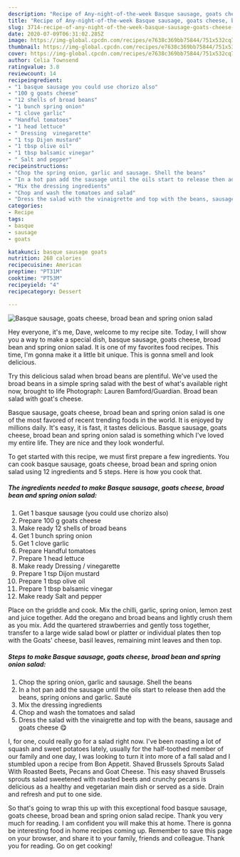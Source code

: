 ```yaml
---
description: "Recipe of Any-night-of-the-week Basque sausage, goats cheese, broad bean and spring onion salad"
title: "Recipe of Any-night-of-the-week Basque sausage, goats cheese, broad bean and spring onion salad"
slug: 3714-recipe-of-any-night-of-the-week-basque-sausage-goats-cheese-broad-bean-and-spring-onion-salad
date: 2020-07-09T06:31:02.285Z
image: https://img-global.cpcdn.com/recipes/e7638c369bb75844/751x532cq70/basque-sausage-goats-cheese-broad-bean-and-spring-onion-salad-recipe-main-photo.jpg
thumbnail: https://img-global.cpcdn.com/recipes/e7638c369bb75844/751x532cq70/basque-sausage-goats-cheese-broad-bean-and-spring-onion-salad-recipe-main-photo.jpg
cover: https://img-global.cpcdn.com/recipes/e7638c369bb75844/751x532cq70/basque-sausage-goats-cheese-broad-bean-and-spring-onion-salad-recipe-main-photo.jpg
author: Celia Townsend
ratingvalue: 3.8
reviewcount: 14
recipeingredient:
- "1 basque sausage you could use chorizo also"
- "100 g goats cheese"
- "12 shells of broad beans"
- "1 bunch spring onion"
- "1 clove garlic"
- "Handful tomatoes"
- "1 head lettuce"
- " Dressing  vinegarette"
- "1 tsp Dijon mustard"
- "1 tbsp olive oil"
- "1 tbsp balsamic vinegar"
- " Salt and pepper"
recipeinstructions:
- "Chop the spring onion, garlic and sausage. Shell the beans"
- "In a hot pan add the sausage until the oils start to release then add the beans, spring onions and garlic. Sauté"
- "Mix the dressing ingredients"
- "Chop and wash the tomatoes and salad"
- "Dress the salad with the vinaigrette and top with the beans, sausage and goats cheese 😋"
categories:
- Recipe
tags:
- basque
- sausage
- goats

katakunci: basque sausage goats 
nutrition: 268 calories
recipecuisine: American
preptime: "PT31M"
cooktime: "PT53M"
recipeyield: "4"
recipecategory: Dessert

---
```



![Basque sausage, goats cheese, broad bean and spring onion salad](https://img-global.cpcdn.com/recipes/e7638c369bb75844/751x532cq70/basque-sausage-goats-cheese-broad-bean-and-spring-onion-salad-recipe-main-photo.jpg)

Hey everyone, it's me, Dave, welcome to my recipe site. Today, I will show you a way to make a special dish, basque sausage, goats cheese, broad bean and spring onion salad. It is one of my favorites food recipes. This time, I'm gonna make it a little bit unique. This is gonna smell and look delicious.

Try this delicious salad when broad beans are plentiful. We&#39;ve used the broad beans in a simple spring salad with the best of what&#39;s available right now, brought to life Photograph: Lauren Bamford/Guardian. Broad bean salad with goat&#39;s cheese.

Basque sausage, goats cheese, broad bean and spring onion salad is one of the most favored of recent trending foods in the world. It is enjoyed by millions daily. It's easy, it is fast, it tastes delicious. Basque sausage, goats cheese, broad bean and spring onion salad is something which I've loved my entire life. They are nice and they look wonderful.


To get started with this recipe, we must first prepare a few ingredients. You can cook basque sausage, goats cheese, broad bean and spring onion salad using 12 ingredients and 5 steps. Here is how you cook that.

<!--inarticleads1-->

##### The ingredients needed to make Basque sausage, goats cheese, broad bean and spring onion salad:

1. Get 1 basque sausage (you could use chorizo also)
1. Prepare 100 g goats cheese
1. Make ready 12 shells of broad beans
1. Get 1 bunch spring onion
1. Get 1 clove garlic
1. Prepare Handful tomatoes
1. Prepare 1 head lettuce
1. Make ready  Dressing / vinegarette
1. Prepare 1 tsp Dijon mustard
1. Prepare 1 tbsp olive oil
1. Prepare 1 tbsp balsamic vinegar
1. Make ready  Salt and pepper


Place on the griddle and cook. Mix the chilli, garlic, spring onion, lemon zest and juice together. Add the oregano and broad beans and lightly crush them as you mix. Add the quartered strawberries and gently toss together, transfer to a large wide salad bowl or platter or individual plates then top with the Goats&#39; cheese, basil leaves, remaining mint leaves and then top. 

<!--inarticleads2-->

##### Steps to make Basque sausage, goats cheese, broad bean and spring onion salad:

1. Chop the spring onion, garlic and sausage. Shell the beans
1. In a hot pan add the sausage until the oils start to release then add the beans, spring onions and garlic. Sauté
1. Mix the dressing ingredients
1. Chop and wash the tomatoes and salad
1. Dress the salad with the vinaigrette and top with the beans, sausage and goats cheese 😋


I, for one, could really go for a salad right now. I&#39;ve been roasting a lot of squash and sweet potatoes lately, usually for the half-toothed member of our family and one day, I was looking to turn it into more of a fall salad and I stumbled upon a recipe from Bon Appetit. Shaved Brussels Sprouts Salad With Roasted Beets, Pecans and Goat Cheese. This easy shaved Brussels sprouts salad sweetened with roasted beets and crunchy pecans is delicious as a healthy and vegetarian main dish or served as a side. Drain and refresh and put to one side. 

So that's going to wrap this up with this exceptional food basque sausage, goats cheese, broad bean and spring onion salad recipe. Thank you very much for reading. I am confident you will make this at home. There is gonna be interesting food in home recipes coming up. Remember to save this page on your browser, and share it to your family, friends and colleague. Thank you for reading. Go on get cooking!
